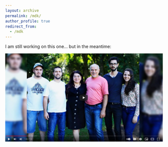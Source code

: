 ```yaml
---
layout: archive
permalink: /mdk/
author_profile: true
redirect_from:
  - /mdk
---
```


I am still working on this one... but in the meantime:

[![A História da Minha Família](https://github.com/mdkrause/mdkrause.github.io/blob/master/images/family.png)](https://www.youtube.com/watch?v=PiAtQV9Zdr8&t=62s "A História da Minha Família")
